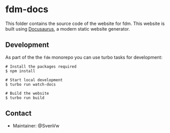 # fdm-docs

This folder contains the source code of the website for fdm. This website is built using [Docusaurus](https://docusaurus.io/), a modern static website generator.

## Development

As part of the the `fdm` monorepo you can use turbo tasks for development:

```
# Install the packages required
$ npm install

# Start local development
$ turbo run watch-docs

# Build the website
$ turbo run build
```

## Contact
* Maintainer: @SvenVw